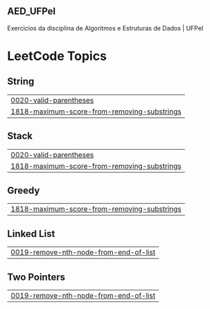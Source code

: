 ## AED_UFPel
 Exercicios da disciplina de Algoritmos e Estruturas de Dados | UFPel

<!---LeetCode Topics Start-->
# LeetCode Topics
## String
|  |
| ------- |
| [0020-valid-parentheses](https://github.com/DLedebuhr/AED_UFPel/tree/master/0020-valid-parentheses) |
| [1818-maximum-score-from-removing-substrings](https://github.com/DLedebuhr/AED_UFPel/tree/master/1818-maximum-score-from-removing-substrings) |
## Stack
|  |
| ------- |
| [0020-valid-parentheses](https://github.com/DLedebuhr/AED_UFPel/tree/master/0020-valid-parentheses) |
| [1818-maximum-score-from-removing-substrings](https://github.com/DLedebuhr/AED_UFPel/tree/master/1818-maximum-score-from-removing-substrings) |
## Greedy
|  |
| ------- |
| [1818-maximum-score-from-removing-substrings](https://github.com/DLedebuhr/AED_UFPel/tree/master/1818-maximum-score-from-removing-substrings) |
## Linked List
|  |
| ------- |
| [0019-remove-nth-node-from-end-of-list](https://github.com/DLedebuhr/AED_UFPel/tree/master/0019-remove-nth-node-from-end-of-list) |
## Two Pointers
|  |
| ------- |
| [0019-remove-nth-node-from-end-of-list](https://github.com/DLedebuhr/AED_UFPel/tree/master/0019-remove-nth-node-from-end-of-list) |
<!---LeetCode Topics End-->